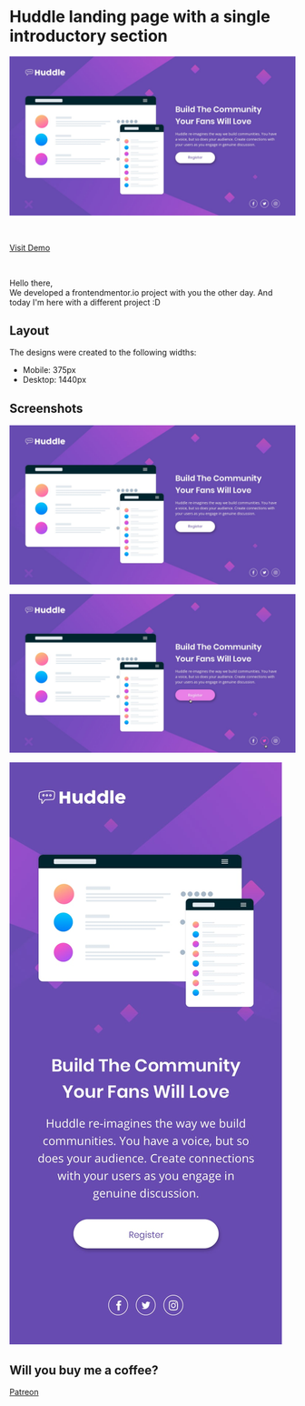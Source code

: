 # Huddle landing page with a single introductory section

![screenshot](/img/desktop-design.jpg)

<br>

[Visit Demo](https://huddle-landing-page-pearl-five.vercel.app/)

<br>

Hello there, <br>
We developed a frontendmentor.io project with you the other day. And today I'm here with a different project :D

## Layout

The designs were created to the following widths:

- Mobile: 375px
- Desktop: 1440px

## Screenshots

![screenshot1](/img/desktop-design.jpg)

![screenshot2](/img/active-states.jpg)

![screenshot3](/img/mobile-design.jpg)

## Will you buy me a coffee?

[Patreon](https://www.patreon.com/keremgunes)
